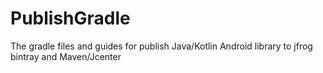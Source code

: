 # PublishGradle
The gradle files and guides for publish Java/Kotlin Android library to jfrog bintray and Maven/Jcenter
